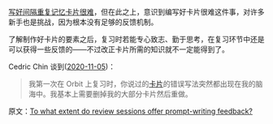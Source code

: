 [写好间隔重复记忆卡片很难](https://notes.andymatuschak.org/z3ntJ7w9C3uapYp1m3gy2EK6PN788guzEoUNN)，但在此之上，意识到编写好卡片很难这件事，对许多新手也是挑战，因为根本没有足够的反馈机制。

了解制作好卡片的要素之后，复习时若能专心致志、勤于思考，在复习环节中还是可以获得一些反馈的——不过改正卡片所需的知识就不一定能得到了。

Cedric Chin 谈到([2020-11-05](https://notes.andymatuschak.org/z4VyqJBbZB8vQhVGtdNzy8a8KrqmwSV3r7zti))：

> 我第一次在 Orbit 上复习时，你说过的[卡片](https://notes.andymatuschak.org/z44Y2oioTS1nH8cN2RSVJHKgRpVvR9Fa77DHq)的错误写法突然都出现在我的脑海中。我基本上需要删掉我的大部分卡片然后重做。

原文：[To what extent do review sessions offer prompt-writing feedback?](https://notes.andymatuschak.org/z44Y2oioTS1nH8cN2RSVJHKgRpVvR9Fa77DHq)
